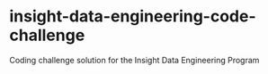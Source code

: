 # insight-data-engineering-code-challenge
Coding challenge solution for the Insight Data Engineering Program
